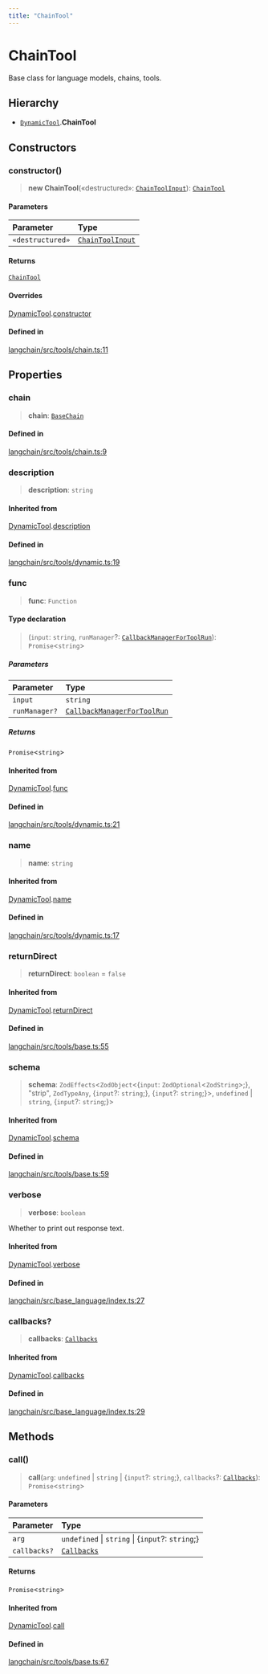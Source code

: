 ```yaml
---
title: "ChainTool"
---
```


# ChainTool

Base class for language models, chains, tools.

## Hierarchy

- [`DynamicTool`](DynamicTool.md).**ChainTool**

## Constructors

### constructor()

> **new ChainTool**(«destructured»: [`ChainToolInput`](../interfaces/ChainToolInput.md)): [`ChainTool`](ChainTool.md)

#### Parameters

| Parameter        | Type                                                |
| :--------------- | :-------------------------------------------------- |
| `«destructured»` | [`ChainToolInput`](../interfaces/ChainToolInput.md) |

#### Returns

[`ChainTool`](ChainTool.md)

#### Overrides

[DynamicTool](DynamicTool.md).[constructor](DynamicTool.md#constructor)

#### Defined in

[langchain/src/tools/chain.ts:11](https://github.com/hwchase17/langchainjs/blob/ddf2996/langchain/src/tools/chain.ts#L11)

## Properties

### chain

> **chain**: [`BaseChain`](../../chains/classes/BaseChain.md)

#### Defined in

[langchain/src/tools/chain.ts:9](https://github.com/hwchase17/langchainjs/blob/ddf2996/langchain/src/tools/chain.ts#L9)

### description

> **description**: `string`

#### Inherited from

[DynamicTool](DynamicTool.md).[description](DynamicTool.md#description)

#### Defined in

[langchain/src/tools/dynamic.ts:19](https://github.com/hwchase17/langchainjs/blob/ddf2996/langchain/src/tools/dynamic.ts#L19)

### func

> **func**: `Function`

#### Type declaration

> (`input`: `string`, `runManager`?: [`CallbackManagerForToolRun`](../../callbacks/classes/CallbackManagerForToolRun.md)): `Promise`<`string`\>

##### Parameters

| Parameter     | Type                                                                                |
| :------------ | :---------------------------------------------------------------------------------- |
| `input`       | `string`                                                                            |
| `runManager?` | [`CallbackManagerForToolRun`](../../callbacks/classes/CallbackManagerForToolRun.md) |

##### Returns

`Promise`<`string`\>

#### Inherited from

[DynamicTool](DynamicTool.md).[func](DynamicTool.md#func)

#### Defined in

[langchain/src/tools/dynamic.ts:21](https://github.com/hwchase17/langchainjs/blob/ddf2996/langchain/src/tools/dynamic.ts#L21)

### name

> **name**: `string`

#### Inherited from

[DynamicTool](DynamicTool.md).[name](DynamicTool.md#name)

#### Defined in

[langchain/src/tools/dynamic.ts:17](https://github.com/hwchase17/langchainjs/blob/ddf2996/langchain/src/tools/dynamic.ts#L17)

### returnDirect

> **returnDirect**: `boolean` = `false`

#### Inherited from

[DynamicTool](DynamicTool.md).[returnDirect](DynamicTool.md#returndirect)

#### Defined in

[langchain/src/tools/base.ts:55](https://github.com/hwchase17/langchainjs/blob/ddf2996/langchain/src/tools/base.ts#L55)

### schema

> **schema**: `ZodEffects`<`ZodObject`<\{`input`: `ZodOptional`<`ZodString`\>;}, "strip", `ZodTypeAny`, \{`input`?: `string`;}, \{`input`?: `string`;}\>, `undefined` \| `string`, \{`input`?: `string`;}\>

#### Inherited from

[DynamicTool](DynamicTool.md).[schema](DynamicTool.md#schema)

#### Defined in

[langchain/src/tools/base.ts:59](https://github.com/hwchase17/langchainjs/blob/ddf2996/langchain/src/tools/base.ts#L59)

### verbose

> **verbose**: `boolean`

Whether to print out response text.

#### Inherited from

[DynamicTool](DynamicTool.md).[verbose](DynamicTool.md#verbose)

#### Defined in

[langchain/src/base_language/index.ts:27](https://github.com/hwchase17/langchainjs/blob/ddf2996/langchain/src/base_language/index.ts#L27)

### callbacks?

> **callbacks**: [`Callbacks`](../../callbacks/types/Callbacks.md)

#### Inherited from

[DynamicTool](DynamicTool.md).[callbacks](DynamicTool.md#callbacks)

#### Defined in

[langchain/src/base_language/index.ts:29](https://github.com/hwchase17/langchainjs/blob/ddf2996/langchain/src/base_language/index.ts#L29)

## Methods

### call()

> **call**(`arg`: `undefined` \| `string` \| \{`input`?: `string`;}, `callbacks`?: [`Callbacks`](../../callbacks/types/Callbacks.md)): `Promise`<`string`\>

#### Parameters

| Parameter    | Type                                              |
| :----------- | :------------------------------------------------ |
| `arg`        | `undefined` \| `string` \| \{`input`?: `string`;} |
| `callbacks?` | [`Callbacks`](../../callbacks/types/Callbacks.md) |

#### Returns

`Promise`<`string`\>

#### Inherited from

[DynamicTool](DynamicTool.md).[call](DynamicTool.md#call)

#### Defined in

[langchain/src/tools/base.ts:67](https://github.com/hwchase17/langchainjs/blob/ddf2996/langchain/src/tools/base.ts#L67)

